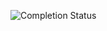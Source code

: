 ![Completion Status](https://img.shields.io/endpoint?url=https://raw.githubusercontent.com/Nyaaa/advent-of-code/master/2022/badge.json)
